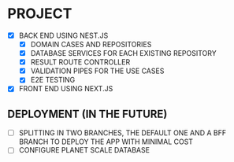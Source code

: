 # PROJECT

- [x] BACK END USING NEST.JS
  - [x] DOMAIN CASES AND REPOSITORIES
  - [x] DATABASE SERVICES FOR EACH EXISTING REPOSITORY
  - [x] RESULT ROUTE CONTROLLER
  - [x] VALIDATION PIPES FOR THE USE CASES
  - [x] E2E TESTING
- [x] FRONT END USING NEXT.JS

## DEPLOYMENT (IN THE FUTURE)

- [ ] SPLITTING IN TWO BRANCHES, THE DEFAULT ONE AND A BFF BRANCH TO DEPLOY THE APP WITH MINIMAL COST
- [ ] CONFIGURE PLANET SCALE DATABASE
